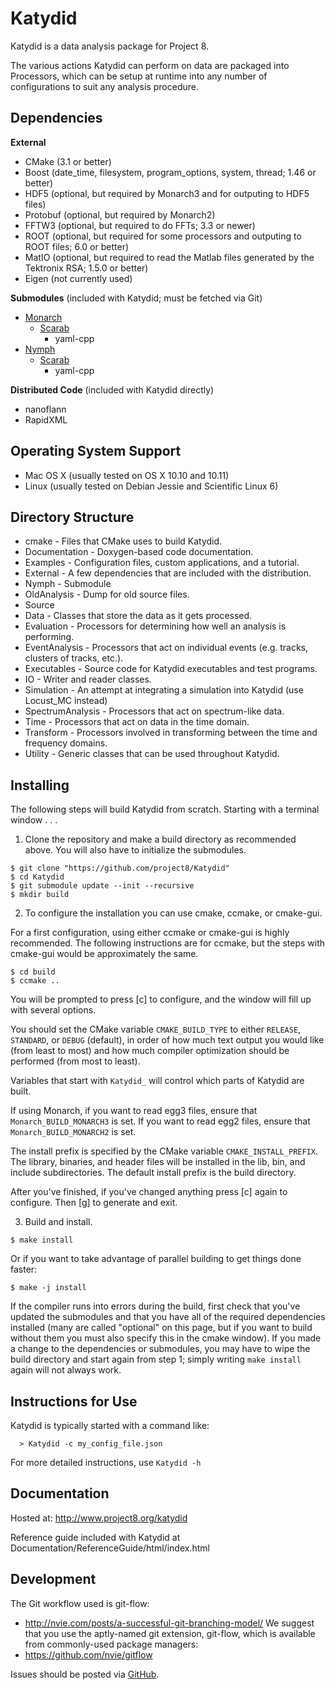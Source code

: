 Katydid
=======

Katydid is a data analysis package for Project 8.

The various actions Katydid can perform on data are packaged into Processors, which can
be setup at runtime into any number of configurations to suit any analysis procedure.


Dependencies
------------

**External**
- CMake (3.1 or better)
- Boost (date_time, filesystem, program_options, system, thread; 1.46 or better)
- HDF5 (optional, but required by Monarch3 and for outputing to HDF5 files)
- Protobuf (optional, but required by Monarch2)
- FFTW3 (optional, but required to do FFTs; 3.3 or newer)
- ROOT (optional, but required for some processors and outputing to ROOT files; 6.0 or better)
- MatIO (optional, but required to read the Matlab files generated by the Tektronix RSA; 1.5.0 or better)
- Eigen (not currently used)

**Submodules** (included with Katydid; must be fetched via Git)
- [Monarch](https://github.com/project8/monarch)
  - [Scarab](https://github.com/project8/scarab)
    - yaml-cpp
- [Nymph](https://github.com/project8/nymph)
  - [Scarab](https://github.com/project8/scarab)
    - yaml-cpp

**Distributed Code** (included with Katydid directly)
- nanoflann
- RapidXML


Operating System Support
------------------------

* Mac OS X (usually tested on OS X 10.10 and 10.11)
* Linux (usually tested on Debian Jessie and Scientific Linux 6)


Directory Structure
-------------------

*  cmake - Files that CMake uses to build Katydid.
*  Documentation - Doxygen-based code documentation.
*  Examples - Configuration files, custom applications, and a tutorial.
*  External - A few dependencies that are included with the distribution.
*  Nymph - Submodule
*  OldAnalysis - Dump for old source files.
*  Source
  *  Data - Classes that store the data as it gets processed.
  *  Evaluation - Processors for determining how well an analysis is performing.
  *  EventAnalysis - Processors that act on individual events (e.g. tracks, clusters of tracks, etc.).
  *  Executables - Source code for Katydid executables and test programs.
  *  IO - Writer and reader classes.
  *  Simulation - An attempt at integrating a simulation into Katydid (use Locust_MC instead)
  *  SpectrumAnalysis - Processors that act on spectrum-like data.
  *  Time - Processors that act on data in the time domain.
  *  Transform - Processors involved in transforming between the time and frequency domains.
  *  Utility - Generic classes that can be used throughout Katydid.


Installing
----------

The following steps will build Katydid from scratch.  Starting with a terminal window . . .

1. Clone the repository and make a build directory as recommended above. You will also have to initialize the submodules.
  ```
  $ git clone "https://github.com/project8/Katydid"
  $ cd Katydid
  $ git submodule update --init --recursive
  $ mkdir build
  ```

2. To configure the installation you can use cmake, ccmake, or cmake-gui.

  For a first configuration, using either ccmake or cmake-gui is highly recommended.  The following instructions are for ccmake, but the steps with cmake-gui would be approximately the same.
  ```
  $ cd build
  $ ccmake ..
  ```

  You will be prompted to press [c] to configure, and the window will fill up with several options. 

  You should set the CMake variable `CMAKE_BUILD_TYPE` to either `RELEASE`, `STANDARD`, or `DEBUG` (default), in order
  of how much text output you would like (from least to most) and how much compiler optimization
  should be performed (from most to least).

  Variables that start with `Katydid_` will control which parts of Katydid are built.

  If using Monarch, if you want to read egg3 files, ensure that `Monarch_BUILD_MONARCH3` is set.
  If you want to read egg2 files, ensure that `Monarch_BUILD_MONARCH2` is set.

  The install prefix is specified by the CMake variable `CMAKE_INSTALL_PREFIX`.
  The library, binaries, and header files will be installed in the
  lib, bin, and include subdirectories. The default install prefix is the
  build directory.

  After you've finished, if you've changed anything press [c] again to configure.  Then [g] to generate and exit.

3. Build and install.

  ```
  $ make install
  ```

  Or if you want to take advantage of parallel building to get things done faster:
  ```
  $ make -j install
  ```

  If the compiler runs into errors during the build, first check that you've updated the submodules and that you have all of the required dependencies installed (many are called "optional" on this page, but if you want to build without them you must also specify this in the cmake window). If you made a change to the dependencies or submodules, you may have to wipe the build directory and start again from step 1; simply writing `make install` again will not always work. 


Instructions for Use
--------------------

Katydid is typically started with a command like:
```
  > Katydid -c my_config_file.json
```

For more detailed instructions, use `Katydid -h`


Documentation
-------------

Hosted at: http://www.project8.org/katydid

Reference guide included with Katydid at Documentation/ReferenceGuide/html/index.html


Development
-----------

The Git workflow used is git-flow:
* http://nvie.com/posts/a-successful-git-branching-model/
We suggest that you use the aptly-named git extension, git-flow, which is available from commonly-used package managers:
* https://github.com/nvie/gitflow

Issues should be posted via [GitHub](https://github.com/project8/katydid/issues).
